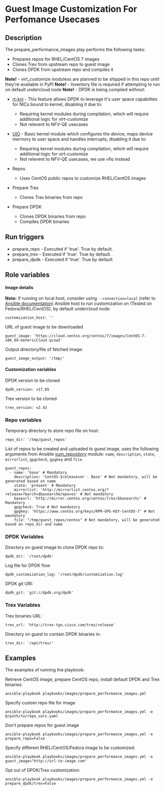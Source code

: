 # Guest Image Customization For Perfomance Usecases

## Description
The prepare_performance_images play performs the following tasks:
- Prepares repos for RHEL/CentOS 7 images
- Clones Trex from upstream repo to guest image
- Clones DPDK from upstream repo and compiles it

**Note!** - virt_customize moduless are planned to be shipped in this repo until they're available in PyPI
**Note!** - Inventory file is required if attempting to run on default undercloud node
**Note!** - DPDK is being compiled without:
* [rt-kni](https://doc.dpdk.org/guides/prog_guide/kernel_nic_interface.html) - This feature allows DPDK to leverage it's user space capabilites for NICs bound to kernel, disabling it due to:
    * Requiring kernel modules during compilation, which will require additional logic for virt-customize
    * Not relevent to NFV-QE usecases
* [UIO](https://doc.dpdk.org/guides/linux_gsg/linux_drivers.html#uio) - Basic kernel module which configures the device, maps device mermory to user space and handles interrupts, disabling it due to:
    * Requiring kernel modules during compilation, which will require additional logic for virt-customize
    * Not relevent to NFV-QE usecases, we use vfio instead

* Repos
    * Uses CentOS public repos to customize RHEL/CentOS images
* Prepare Trex
    * Clones Trex binaries from repo
* Prepare DPDK
    * Clones DPDK binaries from repo
    * Compiles DPDK binaries

## Run triggers
* prepare_repo - Executed if 'true'. True by default.
* prepare_trex - Executed if 'true'. True by default.
* prepare_dpdk - Executed if 'true'. True by default.

## Role variables
#### Image details
**Note:** If running on local host, consider using `--connection=local` (refer to [Ansible documentation](https://docs.ansible.com/ansible/latest/user_guide/playbooks_delegation.html#local-playbooks))
Ansible host to run customization on (Tested on Fedora/RHEL/CentOS), by default undercloud node:
```
customization_host: ''
```

URL of guest image to be downloaded
```
guest_image: 'https://cloud.centos.org/centos/7/images/CentOS-7-x86_64-GenericCloud.qcow2'
```

Output directory/file of fetched image:
```
guest_image_output: '/tmp/'
```

#### Customization variables
DPDK version to be cloned
```
dpdk_version: v17.05
```

Trex version to be cloned
```
trex_version: v2.43
```

### Repo variables
Temporary directory to store repo file on host:
```
repo_dir: '/tmp/guest_repos'
```

List of repos to be created and uploaded to guest image, uses the following arguments from Ansible [yum_repository](https://docs.ansible.com/ansible/latest/modules/yum_repository_module.html) module: `name`, `description`, `state`, `mirrorlist`, `gpgcheck`, `gpgkey` and `file`.
```
guest_repos:
  - name: 'base' # Mandatory
    description: 'CentOS-$releasever - Base' # Not mandatory, will be generated based on name
    state: 'present' # Mandatory
    mirrorlist: 'http://mirrorlist.centos.org/?release=7&arch=$basearch&repo=os' # Not mandatory
    baseurl: 'http://mirror.centos.org/centos/7/os/$basearch/' # Mandatory
    gpgcheck: True # Not mandatory
    gpgkey: 'https://www.centos.org/keys/RPM-GPG-KEY-CentOS-7' # Not mandatory
    file: "/tmp/guest_repos/centos" # Not mandatory, will be generated based on repo_dir and name
```

### DPDK Variables

Directory on guest image to clone DPDK repo to:
```
dpdk_dir: '/root/dpdk'
```

Log file for DPDK flow
```
dpdk_customization_log: '/root/dpdk/customization.log'
```

DPDK git URI:
```
dpdk_git: 'git://dpdk.org/dpdk'
```

### Trex Variables

Trex binaries URL:
```
trex_url: 'http://trex-tgn.cisco.com/trex/release'
```

Directory on guest to contain DPDK binaries in:
```
trex_dir: '/opt/trex/'
```

## Examples
The examples of running the playbook:

Retrieve CentOS image, prepare CentOS repo, install default DPDK and Trex binaries:
```
ansible-playbook playbooks/images/prepare_performance_images.yml
```

Specify custom repo file for image
```
ansible-playbook playbooks/images/prepare_performance_images.yml -e @/path/to/repo_vars.yaml
```

Don't prepare repos for guest image
```
ansible-playbook playbooks/images/prepare_performance_images.yml -e prepare_repo=False
```

Specify different RHEL/CentOS/Fedora image to be customized:
```
ansible-playbook playbooks/images/prepare_performance_images.yml -e guest_image="http://url-to-image.com"
```

Opt out of DPDK/Trex customization:
```
ansible-playbook playbooks/images/prepare_performance_images.yml -e prepare_dpdk/trex=False
```
